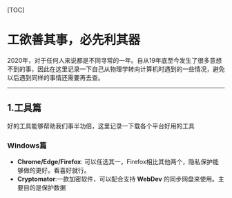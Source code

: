 [TOC]

# 工欲善其事，必先利其器

  2020年，对于任何人来说都是不同寻常的一年。自从19年底至今发生了很多意想不到的事，因此在这里记录一下自己从物理学转向计算机时遇到的一些情况，避免以后遇到同样的事情还需要再去查。

------

## 1.工具篇

  好的工具能够帮助我们事半功倍，这里记录一下载各个平台好用的工具

### Windows篇

- **Chrome/Edge/Firefox**: 可以任选其一，Firefox相比其他两个，隐私保护能够做的更好。看喜好就行。
- **Cryptomator**:一款加密软件，可以配合支持 **WebDev** 的同步网盘来使用。主要目的是保护数据
